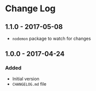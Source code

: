 # Change Log

## 1.1.0 - 2017-05-08

- `nodemon` package to watch for changes

## 1.0.0 - 2017-04-24

### Added

- Initial version
- `CHANGELOG.md` file
